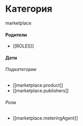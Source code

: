 # Категория

marketplace


#### Родители

- [[ROLES]]


#### Дети

###### Подкатегории
- [[marketplace.product]]
- [[marketplace.publishers]]
###### Роли
- [[marketplace.meteringAgent]]
